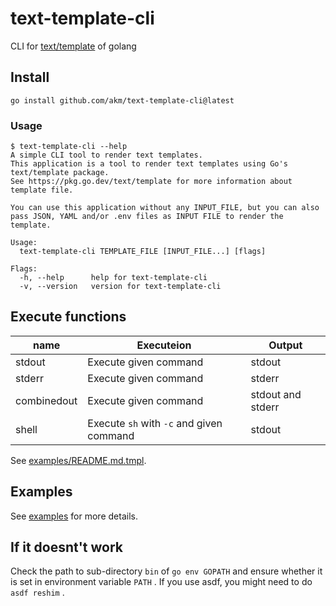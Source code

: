 # text-template-cli

CLI for [text/template](https://pkg.go.dev/text/template) of golang

## Install

```
go install github.com/akm/text-template-cli@latest
```


### Usage

```
$ text-template-cli --help
A simple CLI tool to render text templates.
This application is a tool to render text templates using Go's text/template package.
See https://pkg.go.dev/text/template for more information about template file.

You can use this application without any INPUT_FILE, but you can also pass JSON, YAML and/or .env files as INPUT FILE to render the template.

Usage:
  text-template-cli TEMPLATE_FILE [INPUT_FILE...] [flags]

Flags:
  -h, --help      help for text-template-cli
  -v, --version   version for text-template-cli
```

## Execute functions

name | Executeion | Output
----|-------------|----------
stdout | Execute given command | stdout
stderr | Execute given command | stderr
combinedout | Execute given command | stdout and stderr
shell | Execute `sh` with `-c` and given command | stdout

See [examples/README.md.tmpl](examples/README.md.tmpl).

## Examples

See [examples](./examples/) for more details.

## If it doesnt't work

Check the path to sub-directory `bin` of `go env GOPATH` and ensure whether it is set in environment variable `PATH` .
If you use asdf, you might need to do `asdf reshim` .

